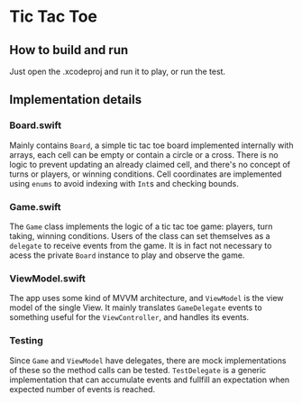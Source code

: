 # Tic Tac Toe

## How to build and run
Just open the .xcodeproj and run it to play, or run the test.

## Implementation details

### Board.swift
Mainly contains `Board`, a simple tic tac toe board implemented internally with arrays, each cell can be empty or contain a circle or a cross. There is no logic to prevent updating an already claimed cell, and there's no concept of turns or players, or winning conditions. Cell coordinates are implemented using `enums` to avoid indexing with `Int`s and checking bounds.

### Game.swift
The `Game` class implements the logic of a tic tac toe game: players, turn taking, winning conditions. Users of the class can set themselves as a `delegate` to receive events from the game. It is in fact not necessary to acess the private `Board` instance to play and observe the game.

### ViewModel.swift
The app uses some kind of MVVM architecture, and `ViewModel` is the view model of the single View. It mainly translates `GameDelegate` events to something useful for the `ViewController`, and handles its events.

### Testing
Since `Game` and `ViewModel` have delegates, there are mock implementations of these so the method calls can be tested. `TestDelegate` is a generic implementation that can accumulate events and fullfill an expectation when expected number of events is reached. 
